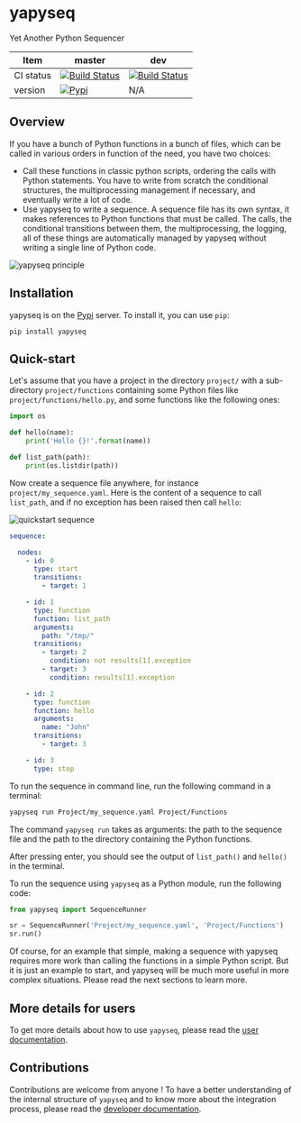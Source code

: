 # yapyseq

Yet Another Python Sequencer

| Item          | master        | dev   |
| ------------- | ------------- | ----- |
| CI status     | [![Build Status](https://travis-ci.com/RomainTT/yapyseq.svg?branch=master)](https://travis-ci.com/RomainTT/yapyseq) | [![Build Status](https://travis-ci.com/RomainTT/yapyseq.svg?branch=dev)](https://travis-ci.com/RomainTT/yapyseq) |
| version       | [![Pypi](https://img.shields.io/pypi/v/yapyseq.svg)](https://pypi.org/project/yapyseq/)      |  N/A  |

## Overview

If you have a bunch of Python functions in a bunch of files, which can be called
in various orders in function of the need, you have two choices:

* Call these functions in classic python scripts, ordering the calls with
  Python statements. You have to write from scratch the conditional structures,
  the multiprocessing management if necessary, and eventually write a lot of 
  code.
* Use yapyseq to write a sequence. A sequence file has its own syntax, it makes
  references to Python functions that must be called. The calls, the conditional
  transitions between them, the multiprocessing, the logging, all of these
  things are automatically managed by yapyseq without writing a single line of
  Python code.

![yapyseq principle](doc/resources/yapyseq_principle.png)


## Installation

yapyseq is on the [Pypi](https://pypi.org) server. To install it, 
you can use `pip`:

    pip install yapyseq


## Quick-start

Let's assume that you have a project in the directory `project/` with a 
sub-directory `project/functions` containing some Python files like
 `project/functions/hello.py`, and some functions like the following ones:

```python
import os

def hello(name):
    print('Hello {}!'.format(name))

def list_path(path):
    print(os.listdir(path))
```

Now create a sequence file anywhere, for instance `project/my_sequence.yaml`. 
Here is the content of a sequence to call `list_path`, and if no exception has 
been raised then call `hello`:

![quickstart sequence](doc/resources/ex_quickstart.png)

```yaml
sequence:

  nodes:
    - id: 0
      type: start
      transitions:
        - target: 1

    - id: 1
      type: function
      function: list_path
      arguments:
        path: "/tmp/"
      transitions:
        - target: 2
          condition: not results[1].exception
        - target: 3
          condition: results[1].exception

    - id: 2
      type: function
      function: hello
      arguments:
        name: "John"
      transitions:
        - target: 3

    - id: 3
      type: stop
```

To run the sequence in command line, run the following command in a terminal:

```bash
yapyseq run Project/my_sequence.yaml Project/Functions
```

The command `yapyseq run` takes as arguments: the path to the sequence file
and the path to the directory containing the Python functions.

After pressing enter, you should see the output of `list_path()` and `hello()`
in the terminal.

To run the sequence using `yapyseq` as a Python module, run the following code:

```python
from yapyseq import SequenceRunner

sr = SequenceRunner('Project/my_sequence.yaml', 'Project/Functions')
sr.run()
```

Of course, for an example that simple, making a sequence with yapyseq requires
more work than calling the functions in a simple Python script. But it is just
an example to start, and yapyseq will be much more useful in more complex
situations. Please read the next sections to learn more.

## More details for users

To get more details about how to use `yapyseq`, please read the
[user documentation](doc/userdoc.md).

## Contributions

Contributions are welcome from anyone ! To have a better understanding of the
internal structure of `yapyseq` and to know more about the integration
process, please read the [developer documentation](doc/devdoc.md).

